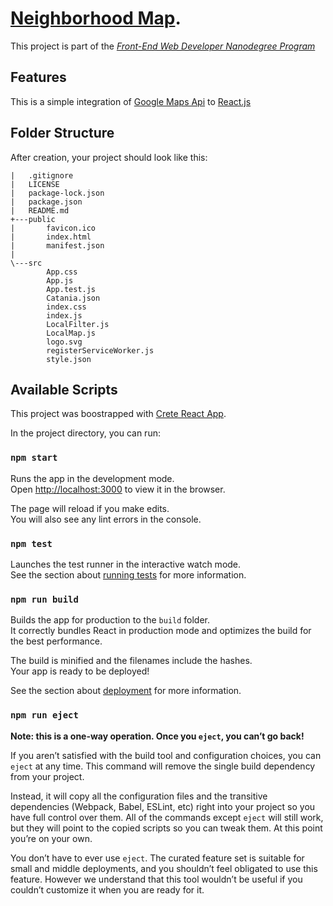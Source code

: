 # [Neighborhood Map](https://github.com/salsan/neighborhood-map).

This project is part of the [*Front-End Web Developer Nanodegree Program*](https://eu.udacity.com/course/front-end-web-developer-nanodegree--nd001)

## Features

This is a simple integration of [Google Maps Api](https://cloud.google.com/maps-platform/?hl=it) to [React.js](https://reactjs.org/)

## Folder Structure

After creation, your project should look like this:

```
|   .gitignore
|   LICENSE
|   package-lock.json
|   package.json
|   README.md
+---public
|       favicon.ico
|       index.html
|       manifest.json
|       
\---src
        App.css
        App.js
        App.test.js
        Catania.json
        index.css
        index.js
        LocalFilter.js
        LocalMap.js
        logo.svg
        registerServiceWorker.js
        style.json
```
## Available Scripts

This project was boostrapped with [Crete React App](https://github.com/facebook/create-react-app).

In the project directory, you can run:

### `npm start`

Runs the app in the development mode.<br>
Open [http://localhost:3000](http://localhost:3000) to view it in the browser.

The page will reload if you make edits.<br>
You will also see any lint errors in the console.

### `npm test`

Launches the test runner in the interactive watch mode.<br>
See the section about [running tests](#running-tests) for more information.

### `npm run build`

Builds the app for production to the `build` folder.<br>
It correctly bundles React in production mode and optimizes the build for the best performance.

The build is minified and the filenames include the hashes.<br>
Your app is ready to be deployed!

See the section about [deployment](#deployment) for more information.

### `npm run eject`

**Note: this is a one-way operation. Once you `eject`, you can’t go back!**

If you aren’t satisfied with the build tool and configuration choices, you can `eject` at any time. This command will remove the single build dependency from your project.

Instead, it will copy all the configuration files and the transitive dependencies (Webpack, Babel, ESLint, etc) right into your project so you have full control over them. All of the commands except `eject` will still work, but they will point to the copied scripts so you can tweak them. At this point you’re on your own.

You don’t have to ever use `eject`. The curated feature set is suitable for small and middle deployments, and you shouldn’t feel obligated to use this feature. However we understand that this tool wouldn’t be useful if you couldn’t customize it when you are ready for it.
